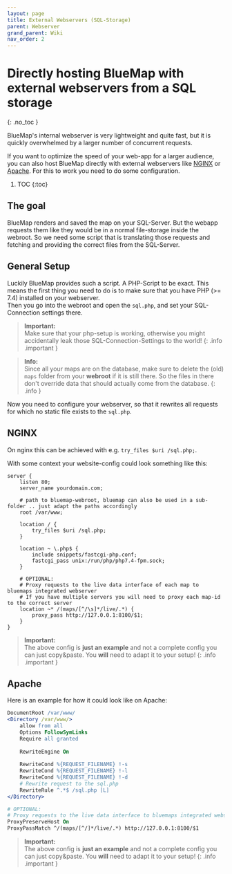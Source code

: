 ```yaml
---
layout: page
title: External Webservers (SQL-Storage)
parent: Webserver
grand_parent: Wiki
nav_order: 2
---
```


# Directly hosting BlueMap with external webservers from a SQL storage
{: .no_toc }

BlueMap's internal webserver is very lightweight and quite fast, but it is quickly overwhelmed by a larger number of
concurrent requests.

If you want to optimize the speed of your web-app for a larger audience, you can also host BlueMap directly with 
external webservers like [NGINX](https://www.nginx.com/) or [Apache](https://httpd.apache.org/). 
For this to work you need to do some configuration.

1. TOC 
{:toc}

## The goal
BlueMap renders and saved the map on your SQL-Server. But the webapp requests them like they would be in a normal file-storage
inside the webroot. So we need some script that is translating those requests and fetching and providing the correct files 
from the SQL-Server.

## General Setup

Luckily BlueMap provides such a script. A PHP-Script to be exact. This means the first thing you need to do is to make sure
that you have PHP (>= 7.4) installed on your webserver.  
Then you go into the webroot and open the `sql.php`, and set your SQL-Connection settings there.

> **Important:**  
> Make sure that your php-setup is working, otherwise you might accidentally leak those SQL-Connection-Settings to the world!
{: .info .important }

> **Info:**  
> Since all your maps are on the database, make sure to delete the (old) `maps` folder from your **webroot** if it is still there. So the files in there don't
> override data that should actually come from the database.
{: .info }

Now you need to configure your webserver, so that it rewrites all requests for which no static file exists to the `sql.php`.

## NGINX
On nginx this can be achieved with e.g. `try_files $uri /sql.php;`.

With some context your website-config could look something like this:
```nginx
server {
    listen 80;
    server_name yourdomain.com;
    
    # path to bluemap-webroot, bluemap can also be used in a sub-folder .. just adapt the paths accordingly
    root /var/www;
    
    location / {
        try_files $uri /sql.php;
    }
    
    location ~ \.php$ {
        include snippets/fastcgi-php.conf;
        fastcgi_pass unix:/run/php/php7.4-fpm.sock;
    }

    # OPTIONAL:
    # Proxy requests to the live data interface of each map to bluemaps integrated webserver
    # If you have multiple servers you will need to proxy each map-id to the correct server
    location ~* /(maps/[^/\s]*/live/.*) {
        proxy_pass http://127.0.0.1:8100/$1;
    }
}
```
> **Important:**<br>
> The above config is **just an example** and not a complete config you can just copy&paste. You **will** need to adapt it to your setup!
{: .info .important }

## Apache

Here is an example for how it could look like on Apache:
```apache
DocumentRoot /var/www/
<Directory /var/www/>
    allow from all
    Options FollowSymLinks
    Require all granted
  
    RewriteEngine On
    
    RewriteCond %{REQUEST_FILENAME} !-s
    RewriteCond %{REQUEST_FILENAME} !-l
    RewriteCond %{REQUEST_FILENAME} !-d
    # Rewrite request to the sql.php
    RewriteRule ^.*$ /sql.php [L]  
</Directory>

# OPTIONAL:
# Proxy requests to the live data interface to bluemaps integrated webserver  
ProxyPreserveHost On
ProxyPassMatch ^/(maps/[^/]*/live/.*) http://127.0.0.1:8100/$1
```
> **Important:**<br>
> The above config is **just an example** and not a complete config you can just copy&paste. You **will** need to adapt it to your setup!
{: .info .important }
